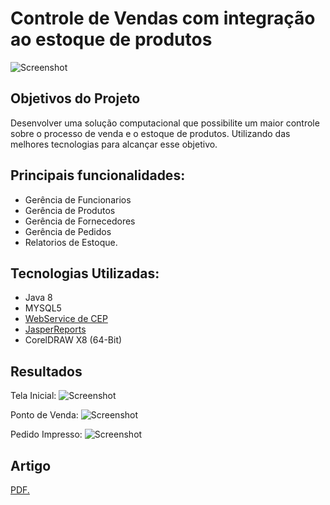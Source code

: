 <h1> Controle de Vendas com integração ao estoque de produtos</h1>

![Screenshot](https://i.ibb.co/Pc2pzVH/padaria2.png)




<h2>Objetivos do Projeto</h2>
Desenvolver uma solução computacional que possibilite um
maior controle sobre o processo de venda e o estoque de produtos. Utilizando das melhores tecnologias para alcançar esse objetivo.



<h2>Principais funcionalidades:</h2>

 * Gerência de Funcionarios
 * Gerência de Produtos
 * Gerência de Fornecedores
 * Gerência de Pedidos
 * Relatorios de Estoque.
 
 
 <h2>Tecnologias Utilizadas:</h2>
 
* Java 8
* MYSQL5
* [WebService de CEP](https://www.republicavirtual.com.br/)
* [JasperReports](https://community.jaspersoft.com/project/ireport-designer) 
* CorelDRAW X8 (64-Bit)
 
 
 <h2>Resultados</h2>
 
 Tela Inicial: 
 ![Screenshot](https://i.ibb.co/Y39T1F0/tela-inicial.png)
 
 
 Ponto de Venda:
 ![Screenshot](https://i.ibb.co/C8H5b8J/pvd.png)
 
 Pedido Impresso:
 ![Screenshot](https://i.ibb.co/MDtyWZb/pedido-1.png)



  <h2> Artigo </h2>
  <a href="username.github.io/folder/document.pdf" target="_blank">PDF.</a>

